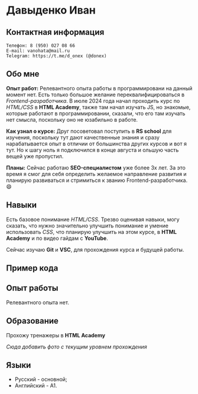 # Давыденко Иван

## Контактная информация
```
Телефон: 8 (950) 027 08 66
E-mail: vanohata@mail.ru
Telegram: https://t.me/d_onex (@donex)
```

## Обо мне

**Опыт работ:** Релевантного опыта работы в программировани на данный момент нет. Есть только большое желание переквалифицироваться в *Frontend-разработчика*. В июле 2024 года начал проходить курс по *HTML/CSS* в **HTML Academy**, также там начал изучать JS, но знакомые, которые работают в программировании, сказали, что его там изучать нет смысла, поскольку оно не юзабильно в работе.

**Как узнал о курсе:** Друг посоветовал поступить в **RS school** для изучения, поскольку тут дают качественные знания и сразу нарабатывается опыт в отличии от большинства других курсов и вот я тут. Но к шагу ноль я подключился в конце августа и ольшую часть вещей уже пропустил.

**Планы:** Сейчас работаю **SEO-специалистом** уже более 3х лет. За это время я смог для себя определить желаемое направление развития и планирую развиваться и стримиться к званию Frontend-разработчика. :smile:

## Навыки
Есть базовое понимание *HTML/CSS*. Трезво оценивая навыки, могу сказать, что нужно значительно улучшить понимание и умение использовать *CSS*, что планирую улучшить на этом курсе, в **HTML Academy** и по видео гайдам с **YouTube**.

Сейчас изучаю **Git** и **VSC**, для прохождения курса и будущей работы.

## Пример кода

## Опыт работы

Релевантного опыта нет.

## Образование

Прохожу тренажеры в **HTML Academy**

*Сюда добавить фото с текущим уровнем прохождения*

## Языки

* Русский - основной;
* Английский - А1.